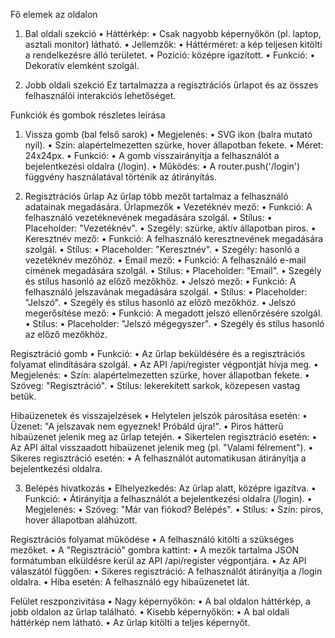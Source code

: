 Fő elemek az oldalon
1. Bal oldali szekció
	•	Háttérkép:
	•	Csak nagyobb képernyőkön (pl. laptop, asztali monitor) látható.
	•	Jellemzők:
	•	Háttérméret: a kép teljesen kitölti a rendelkezésre álló területet.
	•	Pozíció: középre igazított.
	•	Funkció:
	•	Dekoratív elemként szolgál.

2. Jobb oldali szekció
Ez tartalmazza a regisztrációs űrlapot és az összes felhasználói interakciós lehetőséget.

Funkciók és gombok részletes leírása
1. Vissza gomb (bal felső sarok)
	•	Megjelenés:
	•	SVG ikon (balra mutató nyíl).
	•	Szín: alapértelmezetten szürke, hover állapotban fekete.
	•	Méret: 24x24px.
	•	Funkció:
	•	A gomb visszairányítja a felhasználót a bejelentkezési oldalra (/login).
	•	Működés:
	•	A router.push('/login') függvény használatával történik az átirányítás.

2. Regisztrációs űrlap
Az űrlap több mezőt tartalmaz a felhasználó adatainak megadására.
Űrlapmezők
	•	Vezetéknév mező:
	•	Funkció: A felhasználó vezetéknevének megadására szolgál.
	•	Stílus:
	•	Placeholder: "Vezetéknév".
	•	Szegély: szürke, aktív állapotban piros.
	•	Keresztnév mező:
	•	Funkció: A felhasználó keresztnevének megadására szolgál.
	•	Stílus:
	•	Placeholder: "Keresztnév".
	•	Szegély: hasonló a vezetéknév mezőhöz.
	•	Email mező:
	•	Funkció: A felhasználó e-mail címének megadására szolgál.
	•	Stílus:
	•	Placeholder: "Email".
	•	Szegély és stílus hasonló az előző mezőkhöz.
	•	Jelszó mező:
	•	Funkció: A felhasználó jelszavának megadására szolgál.
	•	Stílus:
	•	Placeholder: "Jelszó".
	•	Szegély és stílus hasonló az előző mezőkhöz.
	•	Jelszó megerősítése mező:
	•	Funkció: A megadott jelszó ellenőrzésére szolgál.
	•	Stílus:
	•	Placeholder: "Jelszó mégegyszer".
	•	Szegély és stílus hasonló az előző mezőkhöz.

Regisztráció gomb
	•	Funkció:
	•	Az űrlap beküldésére és a regisztrációs folyamat elindítására szolgál.
	•	Az API /api/register végpontját hívja meg.
	•	Megjelenés:
	•	Szín: alapértelmezetten szürke, hover állapotban fekete.
	•	Szöveg: "Regisztráció".
	•	Stílus: lekerekített sarkok, közepesen vastag betűk.
    
Hibaüzenetek és visszajelzések
	•	Helytelen jelszók párosítása esetén:
	•	Üzenet: "A jelszavak nem egyeznek! Próbáld újra!".
	•	Piros hátterű hibaüzenet jelenik meg az űrlap tetején.
	•	Sikertelen regisztráció esetén:
	•	Az API által visszaadott hibaüzenet jelenik meg (pl. "Valami félrement").
	•	Sikeres regisztráció esetén:
	•	A felhasználót automatikusan átirányítja a bejelentkezési oldalra.

3. Belépés hivatkozás
	•	Elhelyezkedés: Az űrlap alatt, középre igazítva.
	•	Funkció:
	•	Átirányítja a felhasználót a bejelentkezési oldalra (/login).
	•	Megjelenés:
	•	Szöveg: "Már van fiókod? Belépés".
	•	Stílus:
	•	Szín: piros, hover állapotban aláhúzott.

Regisztrációs folyamat működése
	•	A felhasználó kitölti a szükséges mezőket.
	•	A "Regisztráció" gombra kattint:
	•	A mezők tartalma JSON formátumban elküldésre kerül az API /api/register végpontjára.
	•	Az API válaszától függően:
	•	Sikeres regisztráció: A felhasználót átirányítja a /login oldalra.
	•	Hiba esetén: A felhasználó egy hibaüzenetet lát.

Felület reszponzivitása
	•	Nagy képernyőkön:
	•	A bal oldalon háttérkép, a jobb oldalon az űrlap található.
	•	Kisebb képernyőkön:
	•	A bal oldali háttérkép nem látható.
	•	Az űrlap kitölti a teljes képernyőt.

